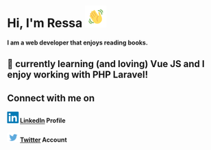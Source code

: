 # Hi, I'm Ressa <img src="/images/wave.gif" width="50px">
#### I am a web developer that enjoys reading books.
## 🌱 currently learning (and loving) Vue JS and I enjoy working with PHP Laravel!
## Connect with me on
#### <img src="/images/linkedin.png" width="30px">[LinkedIn](https://www.linkedin.com/in/ressa-nova-magbanua-3a7850172/) Profile
#### <img src="/images/twitter.jpg" width="30px">[Twitter](https://twitter.com/MagbanuaRessa) Account
